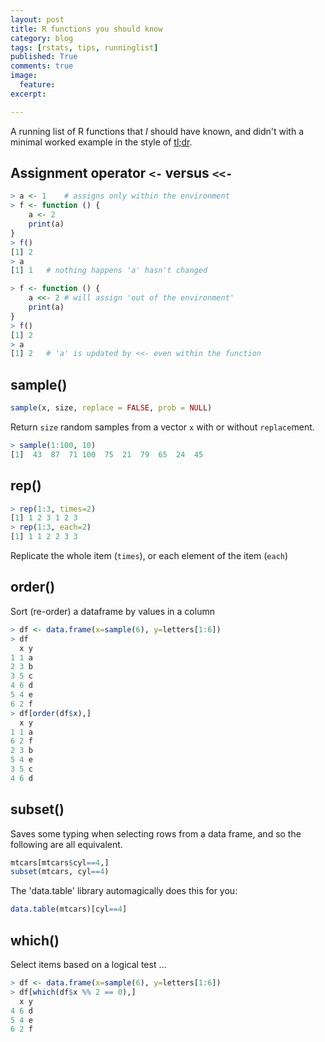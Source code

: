 ```yaml
---
layout: post
title: R functions you should know
category: blog
tags: [rstats, tips, runninglist]
published: True
comments: true
image: 
  feature:
excerpt: 

---
```


A running list of R functions that _I_ should have known, and didn't with a minimal worked example in the style of [tl;dr](http://tldr-pages.github.io).

## Assignment operator `<-` versus `<<-`

~~~ R
> a <- 1	# assigns only within the environment
> f <- function () {
	a <- 2
	print(a)
}
> f()
[1] 2
> a
[1] 1	# nothing happens 'a' hasn't changed
~~~


~~~ R
> f <- function () {
	a <<- 2 # will assign 'out of the environment'
	print(a)
}
> f()
[1] 2
> a
[1] 2	# 'a' is updated by <<- even within the function
~~~

## sample()

~~~ R
sample(x, size, replace = FALSE, prob = NULL)
~~~

Return `size` random samples from a vector `x` with or without `replace`ment.

~~~ R
> sample(1:100, 10)
[1]  43  87  71 100  75  21  79  65  24  45
~~~

## rep()

~~~ R
> rep(1:3, times=2)
[1] 1 2 3 1 2 3
> rep(1:3, each=2)
[1] 1 1 2 2 3 3
~~~

Replicate the whole item (`times`), or each element of the item (`each`)

## order()

Sort (re-order) a dataframe by values in a column

~~~ R
> df <- data.frame(x=sample(6), y=letters[1:6])
> df
  x y
1 1 a
2 3 b
3 5 c
4 6 d
5 4 e
6 2 f
> df[order(df$x),]
  x y
1 1 a
6 2 f
2 3 b
5 4 e
3 5 c
4 6 d
~~~

## subset()

Saves some typing when selecting rows from a data frame, and so the following are all equivalent.

~~~ R
mtcars[mtcars$cyl==4,]
subset(mtcars, cyl==4)
~~~

The 'data.table' library automagically does this for you:

~~~ R
data.table(mtcars)[cyl==4]
~~~

## which()

Select items based on a logical test ...

~~~ R
> df <- data.frame(x=sample(6), y=letters[1:6])
> df[which(df$x %% 2 == 0),]
  x y
4 6 d
5 4 e
6 2 f
~~~
